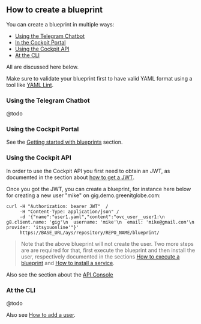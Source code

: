 ## How to create a blueprint

You can create a blueprint in multiple ways:

- [Using the Telegram Chatbot](#telegram)
- [In the Cockpit Portal](#portal)
- [Using the Cockpit API](#api)
- [At the CLI](#cli)

All are discussed here below.

Make sure to validate your blueprint first to have valid YAML format using a tool like [YAML Lint](http://www.yamllint.com/).


<a id="telegram"></a>
### Using the Telegram Chatbot

@todo


<a id="portal"></a>
### Using the Cockpit Portal

See the [Getting started with blueprints](../../Getting_started_with_blueprints/getting_started_with_blueprints.md) section.


<a id="api"></a>
### Using the Cockpit API

In order to use the Cockpit API you first need to obtain an JWT, as documented in the section about [how to get a JWT](../Get_JWT/Get_JWT.md).

Once you got the JWT, you can create a blueprint, for instance here below for creating a new user "mike" on gig.demo.greenitglobe.com:

```
curl -H "Authorization: bearer JWT"  /
     -H "Content-Type: application/json" /
     -d '{"name":"user1.yaml","content":"ovc_user__user1:\n  g8.client.name: 'gig'\n  username: 'mike'\n  email: 'mike@gmail.com'\n  provider: 'itsyouonline'"}'
     https://BASE_URL/ays/repository/REPO_NAME/blueprint/
```

> Note that the above blueprint will not create the user. Two more steps are are required for that, first execute the blueprint and then install the user, respectively documented in the sections [How to execute a blueprint](../Execute_blueprint/Execute_blueprint.md) and [How to install a service](Install_service/Install_service.md).

Also see the section about the [API Console](../../API_Console/API_Console.md)

<a id="cli"></a>
### At the CLI

@todo

Also see [How to add a user](../Add_user/Add_user.md).
